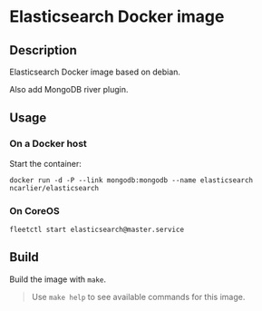 # Elasticsearch Docker image

## Description

Elasticsearch Docker image based on debian.

Also add MongoDB river plugin.

## Usage

### On a Docker host

Start the container:

```
docker run -d -P --link mongodb:mongodb --name elasticsearch ncarlier/elasticsearch
```

### On CoreOS

```
fleetctl start elasticsearch@master.service
```

## Build

Build the image with `make`.

> Use `make help` to see available commands for this image.

